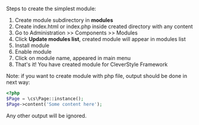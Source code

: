Steps to create the simplest module:

1. Create module subdirectory in **modules**
2. Create index.html or index.php inside created directory with any content
3. Go to Administration >> Components >> Modules
4. Click **Update modules list**, created module will appear in modules list
5. Install module
6. Enable module
7. Click on module name, appeared in main menu
8. That's it! You have created module for CleverStyle Framework

Note: if you want to create module with php file, output should be done in next way:
```php
<?php
$Page = \cs\Page::instance();
$Page->content('Some content here');
```
Any other output will be ignored.
